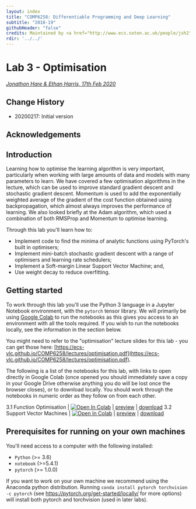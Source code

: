 ```yaml
---
layout: index
title: "COMP6258: Differentiable Programming and Deep Learning"
subtitle: "2018-19"
githubHeader: "false"
credits: Maintained by <a href="http://www.ecs.soton.ac.uk/people/jsh2">Professor Jonathon Hare</a> and <a href="http://www.ecs.soton.ac.uk/people/am8n17">Dr Antonia Marcu</a>.
rdir: '../../'
---
```


# Lab 3 - Optimisation

_[Jonathon Hare & Ethan Harris, 17th Feb 2020](https://github.com/ecs-vlc/COMP6258)_

## Change History

- 20200217: Initial version

## Acknowledgements

## Introduction 

Learning how to optimise the learning algorithm is very important, particularly when working with large amounts of data and models with many parameters to learn. We have covered a few optimisation algorithms in the lecture, which can be used to improve standard gradient descent and stochastic gradient descent. Momentum is used to add the exponentially weighted average of the gradient of the cost function obtained using backpropagation, which almost always improves the performance of learning. We also looked briefly at the Adam algorithm, which used a combination of both RMSProp and Momentum to optimise learning.

Through this lab you'll learn how to:

* Implement code to find the minima of analytic functions using PyTorch's built in optimisers; 
* Implement mini-batch stochastic gradient descent with a range of optimisers and learning rate schedulers; 
* Implement a Soft-margin Linear Support Vector Machine; and, 
* Use weight decay to reduce overfitting.

## Getting started 
To work through this lab you'll use the Python 3 language in a Jupyter Notebook environment, with the `pytorch` tensor library. We will primarily be using [Google Colab](http://colab.research.google.com/) to run the notebooks as this gives you access to an environment with all the tools required. If you wish to run the notebooks locally, see the information in the section below.

You might need to refer to the "optimisation" lecture slides for this lab - you can get those here: [https://ecs-vlc.github.io/COMP6258/lectures/optimisation.pdf](https://ecs-vlc.github.io/COMP6258/lectures/optimisation.pdf).

The following is a list of the notebooks for this lab, with links to open directly in Google Colab (once opened you should immediately save a copy in your Google Drive otherwise anything you do will be lost once the browser closes), or to download locally. You should work through the notebooks in numeric order as they follow on from each other. 


3.1 Function Optimisation | [![Open In Colab](https://colab.research.google.com/assets/colab-badge.svg)](https://colab.research.google.com/github/ecs-vlc/COMP6258/blob/master/docs/labs/lab3/3_1_FunctionOptimisation.ipynb) | [preview](https://github.com/ecs-vlc/COMP6258/blob/master/docs/labs/lab3/3_1_FunctionOptimisation.ipynb) | [download](https://raw.githubusercontent.com/ecs-vlc/COMP6258/master/docs/labs/lab3/3_1_FunctionOptimisation.ipynb)
3.2 Support Vector Machines | [![Open In Colab](https://colab.research.google.com/assets/colab-badge.svg)](https://colab.research.google.com/github/ecs-vlc/COMP6258/blob/master/docs/labs/lab3/3_2_SVM.ipynb) | [preview](https://github.com/ecs-vlc/COMP6258/blob/master/docs/labs/lab3/3_2_SVM.ipynb) | [download](https://raw.githubusercontent.com/ecs-vlc/COMP6258/master/docs/labs/lab3/3_2_SVM.ipynb)


## Prerequisites for running on your own machines
You'll need access to a computer with the following installed:

- `Python` (>= 3.6)
- `notebook` (>=5.4.1)
- `pytorch` (>= 1.0.0)

If you want to work on your own machine we recommend using the Anaconda python distribution. Running `conda install pytorch torchvision -c pytorch` (see https://pytorch.org/get-started/locally/ for more options) will install both pytorch and torchvision (used in later labs). 
